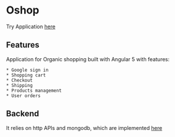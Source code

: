 # Oshop

Try Application [here](http://oshop.codegagan.com)

## Features

Application for Organic shopping built with Angular 5 with features:
    
    * Google sign in
    * Shopping cart
    * Checkout
    * Shipping
    * Products management
    * User orders


## Backend

It relies on http APIs and mongodb, which are implemented [here](https://github.com/codegagan/oshop-server)
